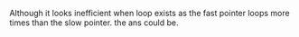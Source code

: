 Although it looks inefficient when loop exists as the fast pointer loops more times than the slow pointer. the ans could be.